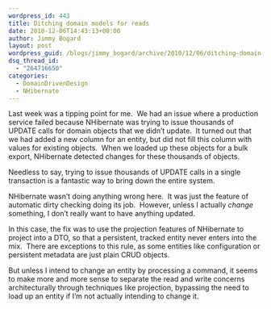```yaml
---
wordpress_id: 443
title: Ditching domain models for reads
date: 2010-12-06T14:43:13+00:00
author: Jimmy Bogard
layout: post
wordpress_guid: /blogs/jimmy_bogard/archive/2010/12/06/ditching-domain-models-for-reads.aspx
dsq_thread_id:
  - "264716650"
categories:
  - DomainDrivenDesign
  - NHibernate
---
```

Last week was a tipping point for me.&#160; We had an issue where a production service failed because NHibernate was trying to issue thousands of UPDATE calls for domain objects that we didn’t update.&#160; It turned out that we had added a new column for an entity, but did not fill this column with values for existing objects.&#160; When we loaded up these objects for a bulk export, NHibernate detected changes for these thousands of objects.

Needless to say, trying to issue thousands of UPDATE calls in a single transaction is a fantastic way to bring down the entire system.

NHibernate wasn’t doing anything wrong here.&#160; It was just the feature of automatic dirty checking doing its job.&#160; However, unless I actually _change_ something, I don’t really want to have anything updated.

In this case, the fix was to use the projection features of NHibernate to project into a DTO, so that a persistent, tracked entity never enters into the mix.&#160; There are exceptions to this rule, as some entities like configuration or persistent metadata are just plain CRUD objects. 

But unless I intend to change an entity by processing a command, it seems to make more and more sense to separate the read and write concerns architecturally through techniques like projection, bypassing the need to load up an entity if I’m not actually intending to change it.